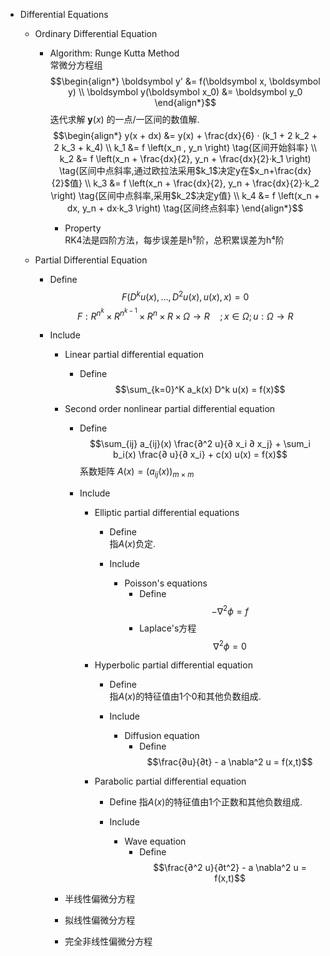 * Differential Equations
  * Ordinary Differential Equation  

    - Algorithm: Runge Kutta Method  
      常微分方程组
        $$\begin{align*}
          \boldsymbol y' &= f(\boldsymbol  x, \boldsymbol  y)  \\
          \boldsymbol  y(\boldsymbol  x_0) &= \boldsymbol  y_0
        \end{align*}$$
        迭代求解 $\boldsymbol  y(x)$ 的一点/一区间的数值解.
        $$\begin{align*}
          y(x + dx) &= y(x) + \frac{dx}{6} · (k_1 + 2 k_2 + 2 k_3 + k_4)  \\
          k_1 &= f \left(x_n , y_n \right)            \tag{区间开始斜率}  \\
          k_2 &= f \left(x_n + \frac{dx}{2}, y_n + \frac{dx}{2}·k_1 \right)    \tag{区间中点斜率,通过欧拉法采用$k_1$决定y在$x_n+\frac{dx}{2}$值}  \\
          k_3 &= f \left(x_n + \frac{dx}{2}, y_n + \frac{dx}{2}·k_2 \right)    \tag{区间中点斜率,采用$k_2$决定y值}  \\
          k_4 &= f \left(x_n + dx, y_n + dx·k_3 \right)      \tag{区间终点斜率}
        \end{align*}$$

      - Property  
        RK4法是四阶方法，每步误差是h⁵阶，总积累误差为h⁴阶

  * Partial Differential Equation
    - Define  
      $$F(D^k u(x), ... , D^2 u(x), u(x), x) = 0$$
      $$F: R^{n^k} × R^{n^{k-1}} × R^n × R × \Omega \to R \quad; x \in \Omega; u: \Omega \to R$$

    - Include
      * Linear partial differential equation
        - Define
          $$\sum_{k=0}^K a_k(x) D^k u(x) = f(x)$$

      * Second order nonlinear partial differential equation
        - Define
          $$\sum_{ij} a_{ij}(x) \frac{∂^2 u}{∂ x_i ∂ x_j} + \sum_i b_i(x) \frac{∂ u}{∂ x_i} + c(x) u(x) = f(x)$$
          系数矩阵 $A(x) = (a_{ij}(x))_{m×m}$

        - Include

          * Elliptic partial differential equations
            - Define  
              指$A(x)$负定.

            - Include
              * Poisson's equations
                - Define
                  $$-\nabla^2 \phi = f$$
                * Laplace's方程
                  $$\nabla^2 \phi = 0$$

          * Hyperbolic partial differential equation
            - Define  
              指$A(x)$的特征值由1个0和其他负数组成.

            - Include
              * Diffusion equation
                - Define
                  $$\frac{∂u}{∂t} - a \nabla^2 u = f(x,t)$$

          * Parabolic partial differential equation
            - Define
              指$A(x)$的特征值由1个正数和其他负数组成.

            - Include
              * Wave equation
                - Define
                  $$\frac{∂^2 u}{∂t^2} - a \nabla^2 u = f(x,t)$$

      * 半线性偏微分方程
      * 拟线性偏微分方程
      * 完全非线性偏微分方程





